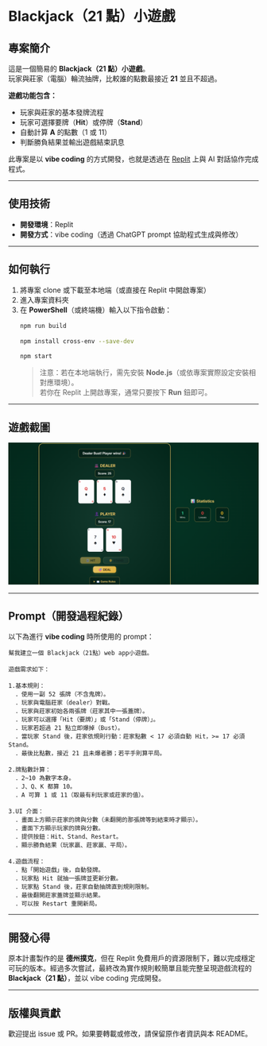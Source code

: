 # Blackjack（21 點）小遊戲

## 專案簡介  
這是一個簡易的 **Blackjack（21 點）小遊戲**。  
玩家與莊家（電腦）輪流抽牌，比較誰的點數最接近 **21** 並且不超過。

**遊戲功能包含：**  
- 玩家與莊家的基本發牌流程  
- 玩家可選擇要牌（**Hit**）或停牌（**Stand**）  
- 自動計算 **A** 的點數（1 或 11）  
- 判斷勝負結果並輸出遊戲結束訊息

此專案是以 **vibe coding** 的方式開發，也就是透過在 [Replit](https://replit.com) 上與 AI 對話協作完成程式。

---

## 使用技術  
- **開發環境**：Replit  
- **開發方式**：vibe coding（透過 ChatGPT prompt 協助程式生成與修改）  

---

## 如何執行  
1. 將專案 clone 或下載至本地端（或直接在 Replit 中開啟專案）  
2. 進入專案資料夾  
3. 在 **PowerShell**（或終端機）輸入以下指令啟動：
   ```bash
   npm run build
   ```
   ```bash
   npm install cross-env --save-dev
   ```   
   ```bash
   npm start
   ```  
   > 注意：若在本地端執行，需先安裝 **Node.js**（或依專案實際設定安裝相對應環境）。  
   若你在 Replit 上開啟專案，通常只要按下 **Run** 鈕即可。

---

## 遊戲截圖  
![Game Screenshot](screenshot.png)  

---

## Prompt（開發過程紀錄）  
以下為進行 **vibe coding** 時所使用的 prompt：

```
幫我建立一個 Blackjack（21點）web app小遊戲。  

遊戲需求如下：  

1.基本規則：  
  ．使用一副 52 張牌（不含鬼牌）。  
  ．玩家與電腦莊家（dealer）對戰。  
  ．玩家與莊家初始各兩張牌（莊家其中一張蓋牌）。  
  ．玩家可以選擇「Hit（要牌）」或「Stand（停牌）」。  
  ．玩家若超過 21 點立即爆掉（Bust）。  
  ．當玩家 Stand 後，莊家依規則行動：莊家點數 < 17 必須自動 Hit，>= 17 必須 Stand。  
  ．最後比點數，接近 21 且未爆者勝；若平手則算平局。  

2.牌點數計算：  
  ．2~10 為數字本身。  
  ．J、Q、K 都算 10。  
  ．A 可算 1 或 11（取最有利玩家或莊家的值）。  

3.UI 介面：  
  ．畫面上方顯示莊家的牌與分數（未翻開的那張牌等到結束時才顯示）。  
  ．畫面下方顯示玩家的牌與分數。  
  ．提供按鈕：Hit、Stand、Restart。  
  ．顯示勝負結果（玩家贏、莊家贏、平局）。  

4.遊戲流程：  
  ．點「開始遊戲」後，自動發牌。  
  ．玩家點 Hit 就抽一張牌並更新分數。  
  ．玩家點 Stand 後，莊家自動抽牌直到規則限制。  
  ．最後翻開莊家蓋牌並顯示結果。  
  ．可以按 Restart 重開新局。  
```

---

## 開發心得  
原本計畫製作的是 **德州撲克**，但在 Replit 免費用戶的資源限制下，難以完成穩定可玩的版本。經過多次嘗試，最終改為實作規則較簡單且能完整呈現遊戲流程的 **Blackjack（21 點）**，並以 vibe coding 完成開發。

---

## 版權與貢獻  
歡迎提出 issue 或 PR。如果要轉載或修改，請保留原作者資訊與本 README。

